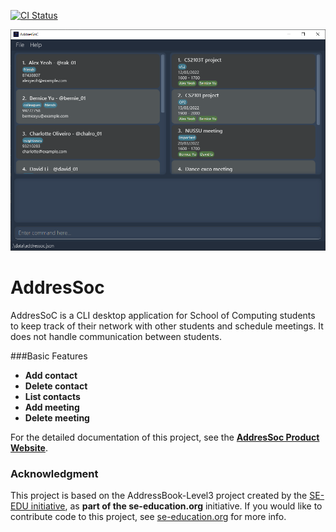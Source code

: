 [![CI Status](https://github.com/AY2122S2-CS2103T-W12-3/tp/actions/workflows/gradle.yml/badge.svg)](https://github.com/AY2122S2-CS2103T-W12-3/tp/actions/workflows/gradle.yml)

![Ui](docs/images/Ui.png)

# AddresSoc

AddresSoC is a CLI desktop application for School of Computing students to keep track of their network with other students and schedule meetings. It does not handle communication between students.

###Basic Features

  * **Add contact**
  * **Delete contact**
  * **List contacts**
  * **Add meeting**
  * **Delete meeting**

For the detailed documentation of this project, see the **[AddresSoc Product Website](https://ay2122s2-cs2103t-w12-3.github.io/tp/)**. 

### Acknowledgment

This project is based on the AddressBook-Level3 project created by the [SE-EDU initiative](https://se-education.org), 
as **part of the se-education.org** initiative. 
If you would like to contribute code to this project, see [se-education.org](https://se-education.org#https://se-education.org/#contributing) for more info.
